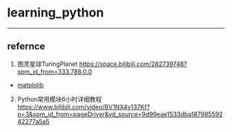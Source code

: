 # learning_python
---
## refernce
1. 图灵星球TuringPlanet
   https://space.bilibili.com/282739748?spm_id_from=333.788.0.0

- [matplolib](https://space.bilibili.com/282739748/channel/seriesdetail?sid=281301)

2. Python常用模块6小时详细教程
   https://www.bilibili.com/video/BV1NX4y137Kf?p=3&spm_id_from=pageDriver&vd_source=9d99eae1533dba18798559242277a5a5
 
